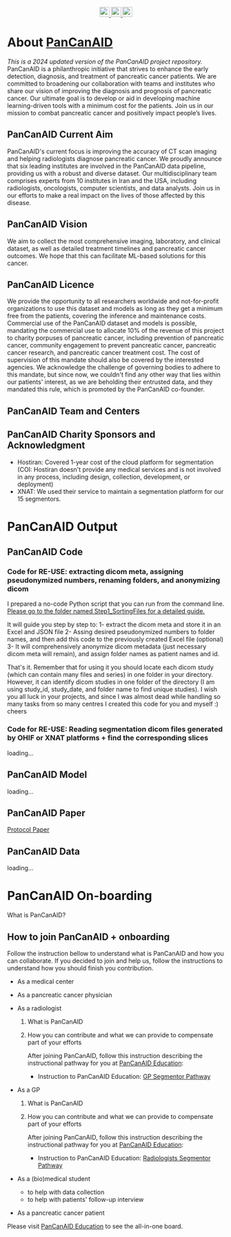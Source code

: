 <P align="center">
	<a href="https://pancanaid.com/">
	  <img src="https://img.shields.io/badge/Website-PanCanAID.com-yellow?logo=codeigniter" height="23"/>
	</a> 
	<a href="https://pancanaid.com/education">
	  <img src="https://img.shields.io/badge/Radiology--Course-PanCanAID--Education-purple?logo=darkreader" height="23"/>
	</a>
	<a href="https://github.com/Sdamirsa/PanCanAID/blob/e78a5e9ab4217a60066f5b3548f3c02fbdf4bc39/For%20Team/PanCanAID_2024_Guide/Segmentation_Guide.md">
	  <img src="https://img.shields.io/badge/Instructions-PanCanAID--2024--Guide-green?logo=notepadplusplus" height="23"/>
	</a>

</P>


# About [PanCanAID](https://pancanaid.com/)
*This is a 2024 updated version of the PanCanAID project repository.*
PanCanAID is a philanthropic initiative that strives to enhance the early detection, diagnosis, and treatment of pancreatic cancer patients. We are committed to broadening our collaboration with teams and institutes who share our vision of improving the diagnosis and prognosis of pancreatic cancer. Our ultimate goal is to develop or aid in developing machine learning-driven tools with a minimum cost for the patients. Join us in our mission to combat pancreatic cancer and positively impact people’s lives.

## PanCanAID Current Aim
PanCanAID's current focus is improving the accuracy of CT scan imaging and helping radiologists diagnose pancreatic cancer. We proudly announce that six leading institutes are involved in the PanCanAID data pipeline, providing us with a robust and diverse dataset. Our multidisciplinary team comprises experts from 10 institutes in Iran and the USA, including radiologists, oncologists, computer scientists, and data analysts. Join us in our efforts to make a real impact on the lives of those affected by this disease.

## PanCanAID Vision
We aim to collect the most comprehensive imaging, laboratory, and clinical dataset, as well as detailed treatment timelines and pancreatic cancer outcomes. We hope that this can facilitate ML-based solutions for this cancer. 

## PanCanAID Licence
We provide the opportunity to all researchers worldwide and not-for-profit organizations to use this dataset and models as long as they get a minimum free from the patients, covering the inference and maintenance costs. Commercial use of the PanCanAID dataset and models is possible, mandating the commercial use to allocate 10% of the revenue of this project to charity porpuses of pancreatic cancer, including prevention of pancreatic cancer, community engagement to prevent pancreatic cancer, pancreatic cancer research, and pancreatic cancer treatment cost. The cost of supervision of this mandate should also be covered by the interested agencies. We acknowledge the challenge of governing bodies to adhere to this mandate, but since now, we couldn't find any other way that lies within our patients' interest, as we are beholding their entrusted data, and they mandated this rule, which is promoted by the PanCanAID co-founder. 

## PanCanAID Team and Centers


## PanCanAID Charity Sponsors and Acknowledgment
- Hostiran: Covered 1-year cost of the cloud platform for segmentation (COI: Hostiran doesn't provide any medical services and is not involved in any process, including design, collection, development, or deployment)
- XNAT: We used their service to maintain a segmentation platform for our 15 segmentors.

# PanCanAID Output
## PanCanAID Code
### Code for RE-USE: extracting dicom meta, assigning pseudonymized numbers, renaming folders, and anonymizing dicom
I prepared a no-code Python script that you can run from the command line. [Please go to the folder named Step1_SortingFiles for a detailed guide.](https://github.com/Sdamirsa/PanCanAID/blob/main/Step1_SortingFiles)

It will guide you step by step to:
1- extract the dicom meta and store it in an Excel and JSON file
2- Assing desired pseudonymized numbers to folder names, and then add this code to the previously created Excel file (optional)
3- It will comprehensively anonymize dicom metadata (just necessary dicom meta will remain), and assign folder names as patient names and id.

That's it. Remember that for using it you should locate each dicom study (which can contain many files and series) in one folder in your directory.
However, it can identify dicom studies in one folder of the directory (I am using study_id, study_date, and folder name to find unique studies). I wish you all luck in your projects, and since I was almost dead while handling so many tasks from so many centres I created this code for you and myself :) cheers

### Code for RE-USE: Reading segmentation dicom files generated by OHIF or XNAT platforms + find the corresponding slices
loading...

## PanCanAID Model
loading...

## PanCanAID Paper
[Protocol Paper](https://doi.org/10.1101/2023.08.03.23293596)

## PanCanAID Data
loading...

# PanCanAID On-boarding
What is PanCanAID?

## How to join PanCanAID + onboarding 
Follow the instruction bellow to understand what is PanCanAID and how you can collaborate. If you decided to join and help us, follow the instructions to understand how you should finish you contribution. 

- As a medical center
- As a pancreatic cancer physician
- As a radiologist
  1. What is PanCanAID
  2. How you can contribute and what we can provide to compensate part of your efforts

     After joining PanCanAID, follow this instruction describing the instructional pathway for you at [PanCanAID Education](https://pancanaid.com/education/):
      - Instruction to PanCanAID Education: [GP Segmentor Pathway](https://youtu.be/oSUfuAtzmCY)
- As a GP
  1. What is PanCanAID
  2. How you can contribute and what we can provide to compensate part of your efforts

     After joining PanCanAID, follow this instruction describing the instructional pathway for you at [PanCanAID Education](https://pancanaid.com/education/):
      - Instruction to PanCanAID Education: [Radiologists Segmentor Pathway](https://youtu.be/_j-6X1QDlcQ)

- As a (bio)medical student
  - to help with data collection
  - to help with patients' follow-up interview 
- As a pancreatic cancer patient

Please visit [PanCanAID Education](https://pancanaid.com/education/) to see the all-in-one board. 



